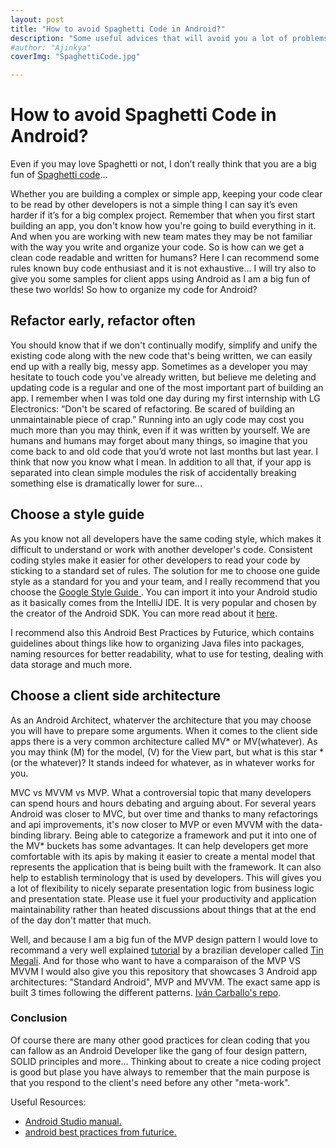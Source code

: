 ```yaml
---
layout: post
title: "How to avoid Spaghetti Code in Android?"
description: "Some useful advices that will avoid you a lot of problems"
#author: "Ajinkya"
coverImg: "SpaghettiCode.jpg"

---
```


 <h1>How to avoid Spaghetti Code in Android?</h1>
<p>Even if you may love Spaghetti or not, I don’t really think that you are a big fun of <a href="https://fr.wikipedia.org/wiki/Programmation_spaghetti">Spaghetti code</a>…</p>
<p>Whether you are building a complex or simple app, keeping your code clear to be read by other developers is not a simple thing I can say it’s even harder if it’s for a big complex project. 
Remember that when you first start building an app, you don't know how you're going to build everything in it. And when you are working with new team mates they may be not familiar with the way you write and organize your code. So is how can we get a clean code readable and written for humans?  
Here I can recommend some rules known buy code enthusiast and it is not exhaustive... I will try also to give you some samples for client apps using Android as I am a big fun of these two worlds!
So how to organize my code for Android?</p>

<h2>Refactor early, refactor often</h2>
You should know that if we don't continually modify, simplify and unify the existing code along with the new code that's being written, we can easily end up with a really big, messy app.
Sometimes as a developer you may hesitate to touch code you've already written, but believe me deleting and updating code is a regular and one of the most important part of building an app.
I remember when I was told one day during my first internship with LG Electronics: “Don't be scared of refactoring. Be scared of building an unmaintainable piece of crap.”
Running into an ugly code may cost you much more than you may think, even if it was written by yourself. We are humans and humans may forget about many things, so imagine that you come back to and old code that you’d wrote not last months but last year. I think that now you know what I mean. 
In addition to all that, if your app is separated into clean simple modules the risk of accidentally breaking something else is dramatically lower for sure... 

<h2>Choose a style guide</h2>
As you know not all developers have the same coding style, which makes it difficult to understand or work with another developer's code. Consistent coding styles make it easier for other developers to read your code by sticking to a standard set of rules. The solution for me to choose one guide style as a standard for you and your team, and I really recommend that you choose the 
<a href="https://github.com/google/styleguide/blob/gh-pages/intellij-java-google-style.xml"> Google Style Guide </a>.  You can import it into your Android studio as it basically comes from the IntelliJ IDE.
It is very popular and chosen by the creator of the Android SDK. You can more read about it <a href="http://google.github.io/styleguide/javaguide.html">here<a>. 

<p>I recommend also this  Android Best Practices by Futurice, which contains guidelines about things like how to organizing Java files into packages, naming resources for better readability, what to use for testing, dealing with data storage and much more.
</p>
<h2>Choose a client side architecture</h2>
<p>As an Android Architect, whaterver the architecture that you may choose you will have to prepare some arguments. When it comes to the client side apps there is a very common architecture called MV* or MV(whatever). As you may think (M) for the model, (V) for the View part, but what is this star * (or the whatever)? It stands indeed for whatever, as in whatever works for you.
</p>
<p>MVC vs MVVM vs MVP. What a controversial topic that many developers can spend hours and hours debating and arguing about.
For several years Android was closer to MVC, but over time and thanks to many refactorings and api improvements, it's now closer to  MVP or even MVVM with the data-binding library.
Being able to categorize a framework and put it into one of the MV* buckets has some advantages. It can help developers get more comfortable with its apis by making it easier to create a mental model that represents the application that is being built with the framework. It can also help to establish terminology that is used by developers.
This will gives you a lot of flexibility to nicely separate presentation logic from business logic and presentation state. Please use it fuel your productivity and application maintainability rather than heated discussions about things that at the end of the day don't matter that much.
</p>
<p>Well, and because I am a big fun of the MVP design pattern I would love to recommand a very well explained <a href="https://code.tutsplus.com/tutorials/how-to-adopt-model-view-presenter-on-android--cms-26206"> tutorial</a> by a brazilian developer called <a href="http://www.tinmegali.com/en/"> Tin Megali</a>. And for those who want to have a comparaison of the MVP VS MVVM I would also give you this repository that showcases 3 Android app architectures: "Standard Android", MVP and MVVM. The exact same app is built 3 times following the different patterns. <a href="https://github.com/ivacf/archi">Iván Carballo's repo</a>.
</p>

<h3>Conclusion</h3> 
<p>Of course there are many other good practices for clean coding that you can fallow as an Android Developer like the gang of four design pattern, SOLID principles and more... Thinking about to create a nice coding project is good but plase you have always to remember that the main purpose is that you respond to the client's need before any other "meta-work".   	
</p>

<p>Useful Resources:</p> 
<ul>
<li><a href="https://developer.android.com/studio/intro/index.html">Android Studio manual.</a></li>
<li><a href="https://github.com/futurice/android-best-practices">android best practices from futurice.</a></li>
</ul>
